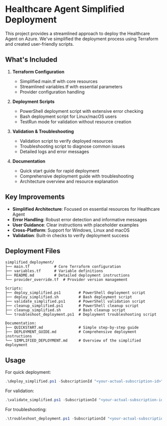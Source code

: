# Healthcare Agent Simplified Deployment

This project provides a streamlined approach to deploy the Healthcare Agent on Azure. We've simplified the deployment process using Terraform and created user-friendly scripts.

## What's Included

1. **Terraform Configuration**
   - Simplified main.tf with core resources
   - Streamlined variables.tf with essential parameters
   - Provider configuration handling

2. **Deployment Scripts**
   - PowerShell deployment script with extensive error checking
   - Bash deployment script for Linux/macOS users
   - TestRun mode for validation without resource creation

3. **Validation & Troubleshooting**
   - Validation script to verify deployed resources
   - Troubleshooting script to diagnose common issues
   - Detailed logs and error messages

4. **Documentation**
   - Quick start guide for rapid deployment
   - Comprehensive deployment guide with troubleshooting
   - Architecture overview and resource explanation

## Key Improvements

- **Simplified Architecture**: Focused on essential resources for Healthcare Agent
- **Error Handling**: Robust error detection and informative messages
- **User Guidance**: Clear instructions with placeholder examples
- **Cross-Platform**: Support for Windows, Linux and macOS
- **Validation**: Built-in checks to verify deployment success

## Deployment Files

```
simplified_deployment/
├── main.tf           # Core Terraform configuration
├── variables.tf      # Variable definitions
├── README.md         # Detailed deployment instructions
└── provider_override.tf  # Provider version management

Scripts:
├── deploy_simplified.ps1        # PowerShell deployment script
├── deploy_simplified.sh         # Bash deployment script
├── validate_simplified.ps1      # PowerShell validation script
├── cleanup_simplified.ps1       # PowerShell cleanup script
├── cleanup_simplified.sh        # Bash cleanup script
└── troubleshoot_deployment.ps1  # Deployment troubleshooting script

Documentation:
├── QUICKSTART.md                # Simple step-by-step guide
├── DEPLOYMENT_GUIDE.md          # Comprehensive deployment instructions
└── SIMPLIFIED_DEPLOYMENT.md     # Overview of the simplified deployment
```

## Usage

For quick deployment:

```powershell
.\deploy_simplified.ps1 -SubscriptionId "<your-actual-subscription-id>" -ResourceGroupName "<your-resource-group>" -EnvironmentName "dev"
```

For validation:

```powershell
.\validate_simplified.ps1 -SubscriptionId "<your-actual-subscription-id>" -ResourceGroupName "<your-resource-group>"
```

For troubleshooting:

```powershell
.\troubleshoot_deployment.ps1 -SubscriptionId "<your-actual-subscription-id>" -ResourceGroupName "<your-resource-group>"
```

